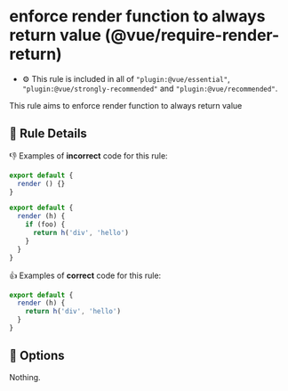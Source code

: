 # enforce render function to always return value (@vue/require-render-return)

- :gear: This rule is included in all of `"plugin:@vue/essential"`, `"plugin:@vue/strongly-recommended"` and `"plugin:@vue/recommended"`.

This rule aims to enforce render function to always return value

## :book: Rule Details

:-1: Examples of **incorrect** code for this rule:

```js
export default {
  render () {}
}
```

```js
export default {
  render (h) {
    if (foo) {
      return h('div', 'hello')
    }
  }
}
```

:+1: Examples of **correct** code for this rule:

```js
export default {
  render (h) {
    return h('div', 'hello')
  }
}
```

## :wrench: Options

Nothing.
